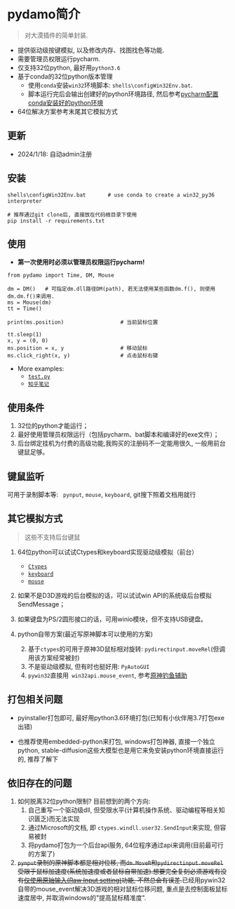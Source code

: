 # pydamo简介

> 对大漠插件的简单封装.

- 提供驱动级按键模拟, 以及修改内存、找图找色等功能.
- 需要管理员权限运行pycharm.<br>
- 仅支持32位python, 最好用`python3.6`
- 基于conda的32位python版本管理
  - 使用`conda`安装`win32`环境脚本: `shells\configWin32Env.bat`.
  - 脚本运行完后会输出创建好的python环境路径, 然后参考[pycharm配置conda安装好的python环境](https://blog.csdn.net/weixin_41710606/article/details/86747877?spm=1001.2101.3001.6650.2&utm_medium=distribute.pc_relevant.none-task-blog-2%7Edefault%7ECTRLIST%7ERate-2.pc_relevant_antiscanv2&depth_1-utm_source=distribute.pc_relevant.none-task-blog-2%7Edefault%7ECTRLIST%7ERate-2.pc_relevant_antiscanv2&utm_relevant_index=3)
- 64位解决方案参考末尾其它模拟方式



## 更新

- 2024/1/18: 自动admin注册




## 安装

```
shells\configWin32Env.bat       # use conda to create a win32_py36 interpreter

# 推荐通过git clone后, 直接放在代码根目录下使用
pip install -r requirements.txt
```


## 使用

- **第一次使用时必须以管理员权限运行pycharm!**

```
from pydamo import Time, DM, Mouse

dm = DM()   # 可指定dm.dll路径DM(path), 若无法使用某些函数dm.f(), 则使用dm.dm.f()来调用.
ms = Mouse(dm)
tt = Time()

print(ms.position)                  # 当前鼠标位置

tt.sleep(1)
x, y = (0, 0)
ms.position = x, y                  # 移动鼠标
ms.click_right(x, y)                # 点击鼠标右键
```

- More examples:
    - [`test.py`](https://github.com/bode135/pydamo/blob/master/test.py)
    - [`知乎笔记`](https://zhuanlan.zhihu.com/p/266519446 "跳转到知乎")



## 使用条件

1. 32位的python才能运行；
2. 最好使用管理员权限运行（包括pycharm、bat脚本和编译好的exe文件）；
3. 后台绑定挂机为付费的高级功能,我购买的注册码不一定能用很久, 一般用前台键鼠足够。



## 键鼠监听

可用于录制脚本等: ` pynput`, `mouse`, `keyboard`, git搜下照着文档用就行



## 其它模拟方式

> 这些不支持后台键鼠
1. 64位python可以试试Ctypes和keyboard实现驱动级模拟（前台）
    - [`Ctypes`](https://github.com/bode135/VirtualKey_with_Ctypes "跳转到Ctypes")
    - [`keyboard`](https://github.com/boppreh/keyboard "跳转到keyboard项目的git地址")
    - [`mouse`](https://github.com/boppreh/mouse)
    
2. 如果不是D3D游戏的后台模拟的话，可以试试win API的系统级后台模拟SendMessage；

3. 如果键盘为PS/2圆形接口的话，可用winio模块，但不支持USB键盘。

4. python自带方案(最近写原神脚本可以使用的方案)

   2. 基于`ctypes`的可用于原神3D鼠标相对旋转: `pydirectinput.moveRel`(但调用该方案经常被封)
   3. 不是驱动级模拟, 但有时也挺好用: `PyAutoGUI`
   3. `pywin32`直接用` win32api.mouse_event`, 参考[原神钓鱼辅助](https://github.com/IrisRainbowNeko/genshin_auto_fish)



## 打包相关问题

- pyinstaller打包即可, 最好用python3.6环境打包(已知有小伙伴用3.7打包exe出错)

- 也推荐使用embedded-python来打包, windows打包神器, 直接一个独立python, stable-diffusion这些大模型也是用它来免安装python环境直接运行的, 推荐了解下



## 依旧存在的问题

   1. 如何脱离32位python限制? 目前想到的两个方向:
      1. 自己重写一个驱动级dll, 但受限水平(计算机操作系统、驱动编程等相关知识匮乏)而无法实现
      2. 通过Microsoft的文档, 即 `ctypes.windll.user32.SendInput`来实现, 但容易被封
      3. 将pydamo打包为一个后台api服务, 64位程序通过api来调用(目前最可行的方案了)
   2. ~~`pynput`录制的原神脚本都是相对位移, 而`dm.MoveR`和`pydirectinput.moveRel`受限于鼠标加速度(系统加速度或者鼠标自带加速).想要完全复刻必须游戏有没有[仅使用原始输入(Raw Input setting)](https://github.com/learncodebygaming/pydirectinput/issues/57)功能, 不然总会有误差.~~已经用pywin32自带的mouse_event解决3D游戏的相对鼠标位移问题, 重点是去控制面板鼠标速度居中, 并取消windows的"提高鼠标精准度".



